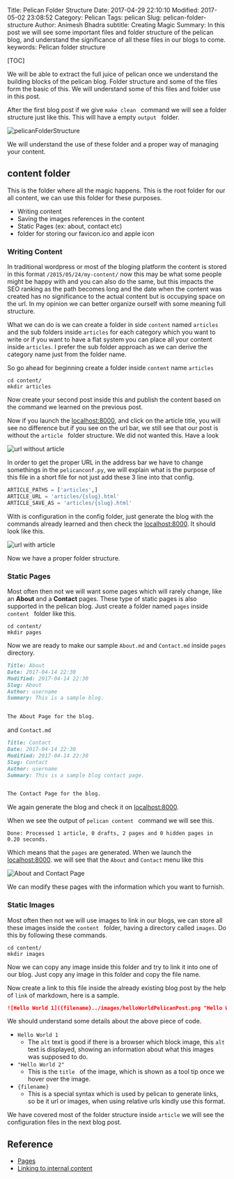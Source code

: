 Title: Pelican Folder Structure
Date: 2017-04-29 22:10:10
Modified: 2017-05-02 23:08:52
Category: Pelican
Tags: pelican
Slug: pelican-folder-structure
Author: Animesh Bhadra
subtitle: Creating Magic 
Summary: In this post we will see some important files and folder structure of the pelican blog, and understand the significance of all these files in our blogs to come. 
keywords: Pelican folder structure

[TOC]

We will be able to extract the full juice of pelican once we understand the building blocks of the pelican blog. Folder structure and some of the files form the basic of this. We will understand some of this files and folder use in this post.

After the first blog post if we give `make clean ` command we will see a folder structure just like this. This will have a empty `output ` folder.

![pelicanFolderStructure]({filename}../images/pelicanFolder/PelicanFolderStructure.png "pelican folder structure")  

We will understand the use of these folder and a proper way of managing your content.

## content folder ##
This is the folder where all the magic happens. This is the root folder for our all content, we can use this folder for these purposes.

* Writing content
* Saving the images references in the content
* Static Pages (ex: about, contact etc)
* folder for storing our favicon.ico and apple icon

### Writing Content ###
In traditional wordpress or most of the bloging platform the content is stored in this format `/2015/05/24/my-content/` now this may be what some people might be happy with and you can also do the same, but this impacts the SEO ranking as the path becomes long and the date when the content was created has no significance to the actual content but is occupying space on the url. In my opinion we can better organize ourself with some meaning full structure.

What we can do is we can create a folder in side `content` named `articles` and the sub folders inside `articles` for each category which you want to write or if you want to have a flat system you can place all your content inside `articles`. I prefer the sub folder approach as we can derive the category name just from the folder name.

So go ahead for beginning create a folder inside `content` name `articles`

````shell
cd content/
mkdir articles
````

Now create your second post inside this and publish the content based on the command we learned on the previous post.

Now if you launch the [localhost:8000](http://localhost:8000/), and click on the article title, you will see no difference but if you see on the url bar, we still see that our post is without the `article ` folder structure. We did not wanted this. Have a look

![url without article ]({filename}../images/pelicanFolder/URLwithoutarticles.png "URL without articles.")

In order to get the proper URL in the address bar we have to change somethings in the `pelicanconf.py`, we will explain what is the purpose of this file in a short file for not just add these 3 line into that config.

````python
ARTICLE_PATHS = ['articles',]
ARTICLE_URL = 'articles/{slug}.html'
ARTICLE_SAVE_AS = 'articles/{slug}.html'
````

With is configuration in the config folder, just generate the blog with the commands already learned and then check the [localhost:8000](http://localhost:8000/). It should look like this.

![url with article ]({filename}../images/pelicanFolder/URLwitharticles.png "URL with articles.")

Now we have a proper folder structure.


### Static Pages ###
Most often then not we will want some pages which will rarely change, like an **About** and a **Contact** pages. These type of static pages is also supported in the pelican blog. Just create a folder named `pages` inside `content ` folder like this.

````shell
cd content/
mkdir pages
````

Now we are ready to make our sample `About.md` and `Contact.md`  inside `pages` directory.

````md
Title: About
Date: 2017-04-14 22:30
Modified: 2017-04-14 22:30
Slug: About
Author: username
Summary: This is a sample blog.


The About Page for the blog.
````

and `Contact.md`

````md
Title: Contact
Date: 2017-04-14 22:30
Modified: 2017-04-14 22:30
Slug: Contact
Author: username
Summary: This is a sample blog contact page.


The Contact Page for the blog.

````
We again generate the blog and check it on [localhost:8000](http://localhost:8000/).

When we see the output of `pelican content ` command we will see this.

````shell
Done: Processed 1 article, 0 drafts, 2 pages and 0 hidden pages in 0.20 seconds.
````

Which means that the `pages` are generated. When we launch the [localhost:8000](http://localhost:8000/). we will see that the `About` and `Contact` menu like this

![About and Contact Page ]({filename}../images/pelicanFolder/staticPages.png "About and Contact Page.")

We can modify these pages with the information which you want to furnish.

### Static Images ###
Most often then not we will use images to link in our blogs, we can store all these images inside the `content ` folder, having a directory called `images`. Do this by following these commands.

````shell
cd content/
mkdir images
````

Now we can copy any image inside this folder and try to link it into one of our blog. Just copy any image in this folder and copy the file name.

Now create a link to this file inside the already existing blog post by the help of `link` of markdown, here is a sample.

````md
![Hello World 1]({filename}../images/helloWorldPelicanPost.png "Hello World 2")
````

We should understand some details about the above piece of code.

* `Hello World 1`
    - The `alt` text is good if there is a browser which block image, this `alt` text is displayed, showing an information about what this images was supposed to do.
* `"Hello World 2"`
    - This is the `title ` of the image, which is shown as a tool tip once we hover over the image.
* `{filename}`
    - This is a special syntax which is used by pelican to generate links, so be it url or images, when using relative urls kindly use this format.


We have covered most of the folder structure inside `article` we will see the configuration files in the next blog post.


## Reference ##

* [Pages](http://docs.getpelican.com/en/stable/content.html#pages)
* [Linking to internal content ](http://docs.getpelican.com/en/stable/content.html#linking-to-internal-content)

